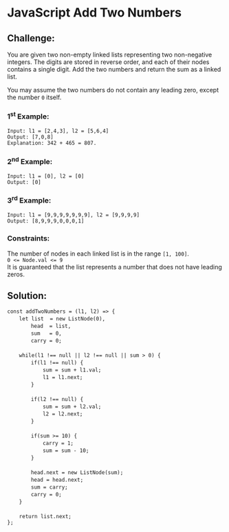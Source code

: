 # JavaScript Add Two Numbers

## Challenge:

You are given two non-empty linked lists representing two non-negative integers. The digits are stored in reverse order, and each of their nodes contains a single digit. Add the two numbers and return the sum as a linked list.

You may assume the two numbers do not contain any leading zero, except the number `0` itself.

### 1<sup>st</sup> Example:

`Input: l1 = [2,4,3], l2 = [5,6,4]`
<br/>
`Output: [7,0,8]`
<br/>
`Explanation: 342 + 465 = 807.`

### 2<sup>nd</sup> Example:

`Input: l1 = [0], l2 = [0]`
<br/>
`Output: [0]`

### 3<sup>rd</sup> Example:

`Input: l1 = [9,9,9,9,9,9,9], l2 = [9,9,9,9]`
<br/>
`Output: [8,9,9,9,0,0,0,1]`

### Constraints:

The number of nodes in each linked list is in the range `[1, 100]`.
<br/>
`0 <= Node.val <= 9`
<br/>
It is guaranteed that the list represents a number that does not have leading zeros.

## Solution:

`const addTwoNumbers = (l1, l2) => {`
<br/>
&nbsp;&nbsp;&nbsp;&nbsp;&nbsp;&nbsp;&nbsp;`let list  = new ListNode(0),`
<br/>
&nbsp;&nbsp;&nbsp;&nbsp;&nbsp;&nbsp;&nbsp;&nbsp;&nbsp;&nbsp;&nbsp;&nbsp;&nbsp;&nbsp;`head  = list,`
<br/>
&nbsp;&nbsp;&nbsp;&nbsp;&nbsp;&nbsp;&nbsp;&nbsp;&nbsp;&nbsp;&nbsp;&nbsp;&nbsp;&nbsp;`sum   = 0,`
<br/>
&nbsp;&nbsp;&nbsp;&nbsp;&nbsp;&nbsp;&nbsp;&nbsp;&nbsp;&nbsp;&nbsp;&nbsp;&nbsp;&nbsp;`carry = 0;`
<br/>
<br/>
&nbsp;&nbsp;&nbsp;&nbsp;&nbsp;&nbsp;&nbsp;`while(l1 !== null || l2 !== null || sum > 0) {`
<br/>
&nbsp;&nbsp;&nbsp;&nbsp;&nbsp;&nbsp;&nbsp;&nbsp;&nbsp;&nbsp;&nbsp;&nbsp;&nbsp;&nbsp;`if(l1 !== null) {`
<br/>
&nbsp;&nbsp;&nbsp;&nbsp;&nbsp;&nbsp;&nbsp;&nbsp;&nbsp;&nbsp;&nbsp;&nbsp;&nbsp;&nbsp;&nbsp;&nbsp;&nbsp;&nbsp;&nbsp;&nbsp;&nbsp;`sum = sum + l1.val;`
<br/>
&nbsp;&nbsp;&nbsp;&nbsp;&nbsp;&nbsp;&nbsp;&nbsp;&nbsp;&nbsp;&nbsp;&nbsp;&nbsp;&nbsp;&nbsp;&nbsp;&nbsp;&nbsp;&nbsp;&nbsp;&nbsp;`l1 = l1.next;`
<br/>
&nbsp;&nbsp;&nbsp;&nbsp;&nbsp;&nbsp;&nbsp;&nbsp;&nbsp;&nbsp;&nbsp;&nbsp;&nbsp;&nbsp;`}`
<br/>
<br/>
&nbsp;&nbsp;&nbsp;&nbsp;&nbsp;&nbsp;&nbsp;&nbsp;&nbsp;&nbsp;&nbsp;&nbsp;&nbsp;&nbsp;`if(l2 !== null) {`
<br/>
&nbsp;&nbsp;&nbsp;&nbsp;&nbsp;&nbsp;&nbsp;&nbsp;&nbsp;&nbsp;&nbsp;&nbsp;&nbsp;&nbsp;&nbsp;&nbsp;&nbsp;&nbsp;&nbsp;&nbsp;&nbsp;`sum = sum + l2.val;`
<br/>
&nbsp;&nbsp;&nbsp;&nbsp;&nbsp;&nbsp;&nbsp;&nbsp;&nbsp;&nbsp;&nbsp;&nbsp;&nbsp;&nbsp;&nbsp;&nbsp;&nbsp;&nbsp;&nbsp;&nbsp;&nbsp;`l2 = l2.next;`
<br/>
&nbsp;&nbsp;&nbsp;&nbsp;&nbsp;&nbsp;&nbsp;&nbsp;&nbsp;&nbsp;&nbsp;&nbsp;&nbsp;&nbsp;`}`
<br/>
<br/>
&nbsp;&nbsp;&nbsp;&nbsp;&nbsp;&nbsp;&nbsp;&nbsp;&nbsp;&nbsp;&nbsp;&nbsp;&nbsp;&nbsp;`if(sum >= 10) {`
<br/>
&nbsp;&nbsp;&nbsp;&nbsp;&nbsp;&nbsp;&nbsp;&nbsp;&nbsp;&nbsp;&nbsp;&nbsp;&nbsp;&nbsp;&nbsp;&nbsp;&nbsp;&nbsp;&nbsp;&nbsp;&nbsp;`carry = 1;`
<br/>
&nbsp;&nbsp;&nbsp;&nbsp;&nbsp;&nbsp;&nbsp;&nbsp;&nbsp;&nbsp;&nbsp;&nbsp;&nbsp;&nbsp;&nbsp;&nbsp;&nbsp;&nbsp;&nbsp;&nbsp;&nbsp;`sum = sum - 10;`
<br/>
&nbsp;&nbsp;&nbsp;&nbsp;&nbsp;&nbsp;&nbsp;&nbsp;&nbsp;&nbsp;&nbsp;&nbsp;&nbsp;&nbsp;`}`
<br/>
<br/>
&nbsp;&nbsp;&nbsp;&nbsp;&nbsp;&nbsp;&nbsp;&nbsp;&nbsp;&nbsp;&nbsp;&nbsp;&nbsp;&nbsp;`head.next = new ListNode(sum);`
<br/>
&nbsp;&nbsp;&nbsp;&nbsp;&nbsp;&nbsp;&nbsp;&nbsp;&nbsp;&nbsp;&nbsp;&nbsp;&nbsp;&nbsp;`head = head.next;`
<br/>
&nbsp;&nbsp;&nbsp;&nbsp;&nbsp;&nbsp;&nbsp;&nbsp;&nbsp;&nbsp;&nbsp;&nbsp;&nbsp;&nbsp;`sum = carry;`
<br/>
&nbsp;&nbsp;&nbsp;&nbsp;&nbsp;&nbsp;&nbsp;&nbsp;&nbsp;&nbsp;&nbsp;&nbsp;&nbsp;&nbsp;`carry = 0;`
<br/>
&nbsp;&nbsp;&nbsp;&nbsp;&nbsp;&nbsp;&nbsp;`}`
<br/>
<br/>
&nbsp;&nbsp;&nbsp;&nbsp;&nbsp;&nbsp;&nbsp;`return list.next;`
<br/>
`};`
<br/>
<br/>